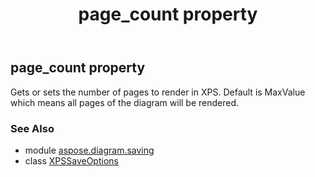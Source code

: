 ﻿---
title: page_count property
second_title: Aspose.Diagram for Python via .NET API References
description: 
type: docs
weight: 60
url: /python-net/aspose.diagram.saving/xpssaveoptions/page_count/
is_root: false
---

## page_count property


Gets or sets the number of pages to render in XPS.
Default is MaxValue which means all pages of the diagram will be rendered.

### See Also
* module [aspose.diagram.saving](../../)
* class [XPSSaveOptions](/diagram/python-net/aspose.diagram.saving/xpssaveoptions)

